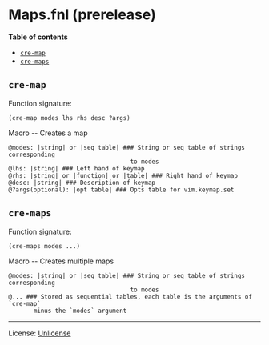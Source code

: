 # Maps.fnl (prerelease)

**Table of contents**

- [`cre-map`](#cre-map)
- [`cre-maps`](#cre-maps)

## `cre-map`
Function signature:

```
(cre-map modes lhs rhs desc ?args)
```

Macro -- Creates a map

```
@modes: |string| or |seq table| ### String or seq table of strings corresponding
                                  to modes
@lhs: |string| ### Left hand of keymap
@rhs: |string| or |function| or |table| ### Right hand of keymap
@desc: |string| ### Description of keymap
@?args(optional): |opt table| ### Opts table for vim.keymap.set
```

## `cre-maps`
Function signature:

```
(cre-maps modes ...)
```

Macro -- Creates multiple maps

```
@modes: |string| or |seq table| ### String or seq table of strings corresponding
                                  to modes
@... ### Stored as sequential tables, each table is the arguments of `cre-map`
       minus the `modes` argument
```


---

License: [Unlicense](https://github.com/katawful/nvim-anisole-macros/blob/main/LICENSE)


<!-- Generated with Fenneldoc v1.0.1
     https://gitlab.com/andreyorst/fenneldoc -->
